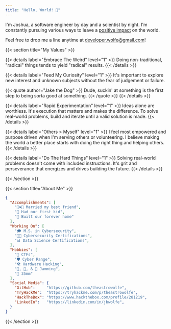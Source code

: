 ```yaml
---
title: "Hello, World! 👋"
---
```


I'm Joshua, a software engineer by day and a scientist by night. I'm constantly
pursuing various ways to leave a [positive impact][goals] on the world.

Feel free to drop me a line anytime at [developer.wolfe@gmail.com][email]!

{{< section title="My Values" >}}

{{< details label="Embrace The Weird" level="1" >}}
Doing non-traditional, "radical" things tends to yield "radical" results.
{{< /details >}}

{{< details label="Feed My Curiosity" level="1" >}}
It's important to explore new interest and unknown subjects without the fear
of judgement or failure.

{{< quote author="Jake the Dog" >}}
Dude, suckin' at something is the first step to being sorta good at something.
{{< /quote >}}
{{< /details >}}

{{< details label="Rapid Experimentation" level="1" >}}
Ideas alone are worthless. It's execution that matters and makes the
difference. To solve real-world problems, build and iterate until a valid
solution is made.
{{< /details >}}

{{< details label="Others > Myself" level="1" >}}
I feel most empowered and purpose driven when I'm serving others or
volunteering. I believe making the world a better place starts with doing the
right thing and helping others.
{{< /details >}}

{{< details label="Do The Hard Things" level="1" >}}
Solving real-world problems doesn't come with included instructions. It's grit
and perseverance that energizes and drives building the future.
{{< /details >}}

{{< /section >}}

{{< section title="About Me" >}}

```json
{
  "Accomplishments": [
    "👩‍❤️‍👨 Married my best friend",
    "👶 Had our first kid",
    "🏡 Built our forever home"
  ],
  "Working On": [
    "🎓 M.S. in Cybersecurity",
    "👨‍💻 Cybersecurity Certifications",
    "📊 Data Science Certifications",
  ],
  "Hobbies": [
    "️🦾 CTFs",
    "️🛡️ Cyber Range",
    "🛠️ Hardware Hacking",
    "🎸, 🎺, & 🎹 Jamming",
    "📸 35mm"
  ],
  "Social Media": {
    "GitHub":     "https://github.com/theastrowolfe",
    "TryHackMe":  "https://tryhackme.com/p/theastrowolfe",
    "HackTheBox": "https://www.hackthebox.com/profile/281219",
    "LinkedIn":   "https://linkedin.com/in/jbwolfe",
  }
}
```

{{< /section >}}

[email]: mailto:developer.wolfe@gmail.com
[goals]: https://www.globalgoals.org/
[github]: https://github.com/theastrowolfe
[TryHackMe]: https://tryhackme.com/p/theastrowolfe
[HackTheBox]: https://www.hackthebox.com/profile/281219
[LinkedIn]: https://linkedin.com/in/jbwolfe
